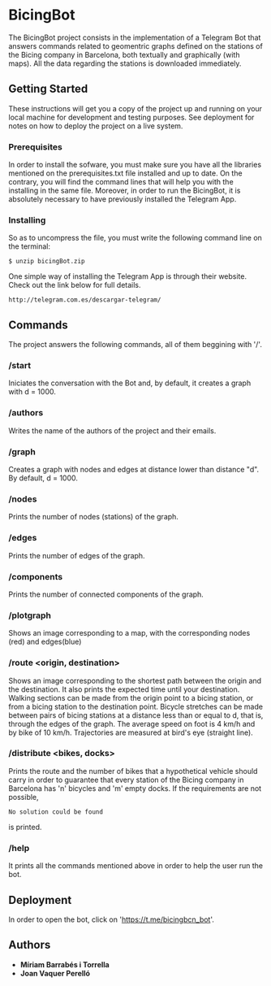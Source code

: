 # BicingBot

The BicingBot project consists in the implementation of a Telegram Bot that answers commands related to geomentric graphs defined on the stations of the Bicing company in Barcelona, both textually and graphically (with maps). All the data regarding the stations is downloaded immediately. 

## Getting Started

These instructions will get you a copy of the project up and running on your local machine for development and testing purposes. See deployment for notes on how to deploy the project on a live system.

### Prerequisites

In order to install the sofware, you must make sure you have all the libraries mentioned on the prerequisites.txt file installed and up to date. On the contrary, you will find the command lines that will help you with the installing in the same file. 
Moreover, in order to run the BicingBot, it is absolutely necessary to have previously installed the Telegram App.

### Installing

So as to uncompress the file, you must write the following command line on the terminal: 
	
	$ unzip bicingBot.zip
	
One simple way of installing the Telegram App is through their website. Check out the link below for full details. 

```
http://telegram.com.es/descargar-telegram/
```

## Commands

The project answers the following commands, all of them beggining with '/'.

### /start

Iniciates the conversation with the Bot and, by default, it creates a graph with d = 1000.

### /authors

Writes the name of the authors of the project and their emails.

### /graph <distance>

Creates a graph with nodes and edges at distance lower than distance "d". By default, d = 1000.

### /nodes

Prints the number of nodes (stations) of the graph.

### /edges

Prints the number of edges of the graph.

### /components

Prints the number of connected components of the graph.

### /plotgraph

Shows an image corresponding to a map, with the corresponding nodes (red) and edges(blue)

### /route <origin, destination>

Shows an image corresponding to the shortest path between the origin and the destination. It also prints the expected time until your destination. 
Walking sections can be made from the origin point to a bicing station, or from a bicing station to the destination point. Bicycle stretches can be made between pairs of bicing stations at a distance less than or equal to d, that is, through the edges of the graph. The average speed on foot is 4 km/h and by bike of 10 km/h. Trajectories are measured at bird's eye (straight line).

### /distribute <bikes, docks>

Prints the route and the number of bikes that a hypothetical vehicle should carry in order to guarantee that every station of the Bicing company in Barcelona has 'n' bicycles and 'm' empty docks. If the requirements are not possible,

```
No solution could be found
```
is printed.

### /help

It prints all the commands mentioned above in order to help the user run the bot.

## Deployment

In order to open the bot, click on 'https://t.me/bicingbcn_bot'.


## Authors

* **Míriam Barrabés i Torrella** 
* **Joan Vaquer Perelló**

